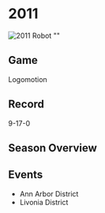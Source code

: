 # 2011

![2011 Robot ""]()

## Game
Logomotion

## Record
9-17-0

## Season Overview

## Events
- Ann Arbor District
- Livonia District